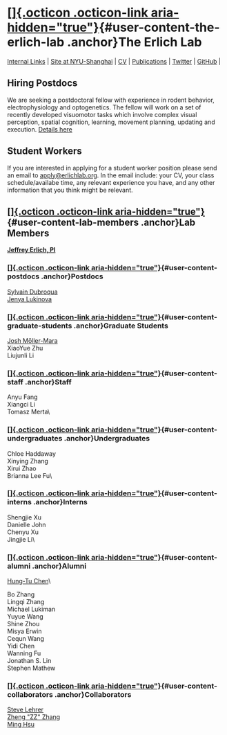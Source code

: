 [[]{.octicon .octicon-link aria-hidden="true"}](#the-erlich-lab){#user-content-the-erlich-lab .anchor}The Erlich Lab
====================================================================================================================

[Internal Links](https://int.erlichlab.org) \| [Site at
NYU-Shanghai](http://neuro.shanghai.nyu.edu/erlich_lab) \|
[CV](http://www.cns.nyu.edu/~jerlich/dl/jce_cv.pdf) \|
[Publications](https://scholar.google.com.hk/citations?user=kI5EI3AAAAAJ&hl=en)
\| [Twitter](https://twitter.com/erlichlab) \|
[GitHub](https://github.com/erlichlab) \|

Hiring Postdocs
---------------

We are seeking a postdoctoral fellow with experience in rodent behavior,
electrophysiology and optogenetics. The fellow will work on a set of
recently developed visuomotor tasks which involve complex visual
perception, spatial cognition, learning, movement planning, updating and
execution. [Details here](2018postdoc.pdf)

Student Workers
---------------

If you are interested in applying for a student worker position please
send an email to
[apply\@erlichlab.org](mailto:apply@erlichlab.org?subject=NYUSH%20student%20worker).
In the email include: your CV, your class schedule/availabe time, any
relevant experience you have, and any other information that you think
might be relevant.

[[]{.octicon .octicon-link aria-hidden="true"}](#lab-members){#user-content-lab-members .anchor}Lab Members
-----------------------------------------------------------------------------------------------------------

[**Jeffrey Erlich, PI**](http://neuro.shanghai.nyu.edu/erlich_lab)

### [[]{.octicon .octicon-link aria-hidden="true"}](#postdocs){#user-content-postdocs .anchor}Postdocs

[Sylvain
Dubroqua](https://research.shanghai.nyu.edu/centers-and-institutes/brain/people/sylvain-dubroqua)\
[Jenya
Lukinova](https://research.shanghai.nyu.edu/centers-and-institutes/brain/people/evgeniya-lukinova)

### [[]{.octicon .octicon-link aria-hidden="true"}](#graduate-students){#user-content-graduate-students .anchor}Graduate Students

[Josh Mōller-Mara](http://jmm.io)\
XiaoYue Zhu\
Liujunli Li

### [[]{.octicon .octicon-link aria-hidden="true"}](#staff){#user-content-staff .anchor}Staff

Anyu Fang\
Xiangci Li\
Tomasz Merta\

### [[]{.octicon .octicon-link aria-hidden="true"}](#undergraduates){#user-content-undergraduates .anchor}Undergraduates

Chloe Haddaway\
Xinying Zhang\
Xirui Zhao\
Brianna Lee Fu\

### [[]{.octicon .octicon-link aria-hidden="true"}](#interns){#user-content-interns .anchor}Interns

Shengjie Xu\
Danielle John\
Chenyu Xu\
Jingjie Li\

### [[]{.octicon .octicon-link aria-hidden="true"}](#alumni){#user-content-alumni .anchor}Alumni

[Hung-Tu Chen](https://github.com/transedward)\

Bo Zhang\
Lingqi Zhang\
Michael Lukiman\
Yuyue Wang\
Shine Zhou\
Misya Erwin\
Cequn Wang\
Yidi Chen\
Wanning Fu\
Jonathan S. Lin\
Stephen Mathew

### [[]{.octicon .octicon-link aria-hidden="true"}](#collaborators){#user-content-collaborators .anchor}Collaborators

[Steve Lehrer](http://post.queensu.ca/%7Elehrers/)\
[Zheng \"ZZ\"
Zhang](https://shanghai.nyu.edu/academics/faculty/directory/zheng-zhang)\
[Ming Hsu](http://neuroecon.berkeley.edu)
